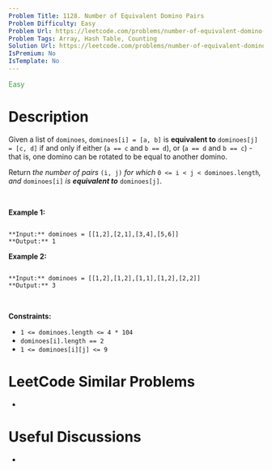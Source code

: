 ```yaml
---
Problem Title: 1128. Number of Equivalent Domino Pairs
Problem Difficulty: Easy
Problem Url: https://leetcode.com/problems/number-of-equivalent-domino-pairs/
Problem Tags: Array, Hash Table, Counting
Solution Url: https://leetcode.com/problems/number-of-equivalent-domino-pairs/solution/
IsPremium: No
IsTemplate: No
---
```


<span style="color: rgb(67, 160, 71);">Easy</span>

# Description

Given a list of `dominoes`, `dominoes[i] = [a, b]` is **equivalent to** `dominoes[j] = [c, d]` if and only if either (`a == c` and `b == d`), or (`a == d` and `b == c`) - that is, one domino can be rotated to be equal to another domino.


Return *the number of pairs* `(i, j)` *for which* `0 <= i < j < dominoes.length`*, and* `dominoes[i]` *is **equivalent to*** `dominoes[j]`.


 


**Example 1:**



```

**Input:** dominoes = [[1,2],[2,1],[3,4],[5,6]]
**Output:** 1

```

**Example 2:**



```

**Input:** dominoes = [[1,2],[1,2],[1,1],[1,2],[2,2]]
**Output:** 3

```

 


**Constraints:**


* `1 <= dominoes.length <= 4 * 104`
* `dominoes[i].length == 2`
* `1 <= dominoes[i][j] <= 9`




# LeetCode Similar Problems

- []()

# Useful Discussions

- []()
